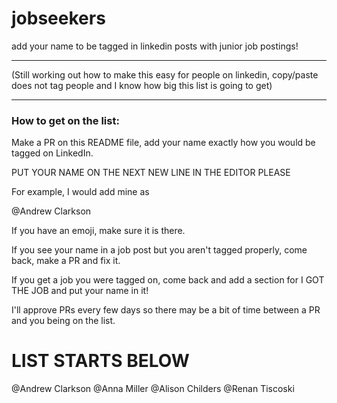 # jobseekers

add your name to be tagged in linkedin posts with junior job postings!

---

(Still working out how to make this easy for people on linkedin, copy/paste does not tag people and I know how big this list is going to get)

---

### How to get on the list:

Make a PR on this README file, add your name exactly how you would be tagged on LinkedIn.

PUT YOUR NAME ON THE NEXT NEW LINE IN THE EDITOR PLEASE

For example, I would add mine as

@Andrew Clarkson

If you have an emoji, make sure it is there.

If you see your name in a job post but you aren't tagged properly, come back, make a PR and fix it.

If you get a job you were tagged on, come back and add a section for I GOT THE JOB and put your name in it!

I'll approve PRs every few days so there may be a bit of time between a PR and you being on the list.

# LIST STARTS BELOW

@Andrew Clarkson
@Anna Miller
@Alison Childers
@Renan Tiscoski
